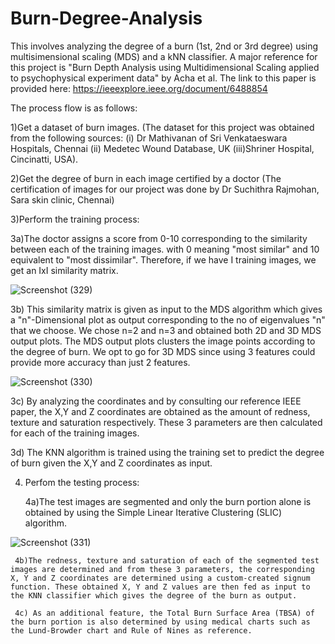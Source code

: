 # Burn-Degree-Analysis
This involves analyzing the degree of a burn (1st, 2nd or 3rd degree) using multisimensional scaling (MDS) and a kNN classifier. A major reference for this project is "Burn Depth Analysis using Multidimensional Scaling applied to psychophysical experiment data" by Acha et al. The link to this paper is provided here: https://ieeexplore.ieee.org/document/6488854

The process flow is as follows:

1)Get a dataset of burn images. (The dataset for this project was obtained from the following sources: (i) Dr Mathivanan of Sri Venkataeswara Hospitals, Chennai  (ii) Medetec Wound Database, UK  (iii)Shriner Hospital, Cincinatti, USA).

2)Get the degree of burn in each image certified by a doctor (The certification of images for our project was done by Dr Suchithra Rajmohan, Sara skin clinic, Chennai)

3)Perform the training process:
  
   3a)The doctor assigns a score from 0-10 corresponding to the similarity between each of the training images. with 0 meaning "most similar" and 10     equivalent to "most dissimilar". Therefore, if we have I training images, we get an IxI similarity matrix.
    
  ![Screenshot (329)](https://user-images.githubusercontent.com/70104287/135692580-ed8698a7-827f-440a-b563-d955e8376d30.png)

   3b) This similarity matrix is given as input to the MDS algorithm which gives a "n"-Dimensional plot as output corresponding to the no of eigenvalues "n" that we choose. We chose n=2 and n=3 and obtained both 2D and 3D MDS output plots. The MDS output plots clusters the image points according to the degree of burn. We opt to go for 3D MDS since using 3 features could provide more accuracy than just 2 features.

![Screenshot (330)](https://user-images.githubusercontent.com/70104287/135692708-4ca7cba0-7b9d-4901-9920-89fa488ee261.png)
    
  
   3c) By analyzing the coordinates and by consulting our reference IEEE paper, the X,Y and Z coordinates are obtained as the amount of redness, texture and saturation respectively. These 3 parameters are then calculated for each of the training images.
  
   3d) The KNN algorithm is trained using the training set to predict the degree of burn given the X,Y and Z coordinates as input.


4) Perfom the testing process:
  
     4a)The test images are segmented and only the burn portion alone is obtained by using the Simple Linear Iterative Clustering (SLIC) algorithm.
      
  ![Screenshot (331)](https://user-images.githubusercontent.com/70104287/135692857-68656d82-0055-41bf-85fa-538f1b201e61.png)

     4b)The redness, texture and saturation of each of the segmented test images are determined and from these 3 parameters, the corresponding X, Y and Z coordinates are determined using a custom-created signum function. These obtained X, Y and Z values are then fed as input to the KNN classifier which gives the degree of the burn as output.
      
     4c) As an additional feature, the Total Burn Surface Area (TBSA) of the burn portion is also determined by using medical charts such as the Lund-Browder chart and Rule of Nines as reference.
  
